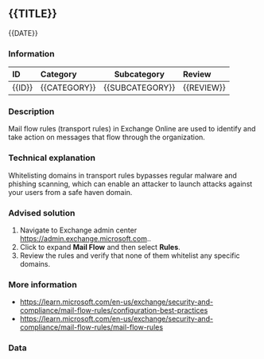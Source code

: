 ## {{TITLE}}

{{DATE}}

###  Information

| ID     | Category     | Subcategory     | Review     |
| :----- | :----------- | --------------- | :--------- |
| {{ID}} | {{CATEGORY}} | {{SUBCATEGORY}} | {{REVIEW}} |

### Description

Mail flow rules (transport rules) in Exchange Online are used to identify and take action on messages that flow through the organization.

### Technical explanation

Whitelisting domains in transport rules bypasses regular malware and phishing scanning, which can enable an attacker to launch attacks against your users from a safe haven domain.

### Advised solution

1. Navigate to Exchange admin center https://admin.exchange.microsoft.com..
2. Click to expand **Mail Flow** and then select **Rules**.
3. Review the rules and verify that none of them whitelist any specific domains.

### More information

- https://learn.microsoft.com/en-us/exchange/security-and-compliance/mail-flow-rules/configuration-best-practices
- https://learn.microsoft.com/en-us/exchange/security-and-compliance/mail-flow-rules/mail-flow-rules


### Data